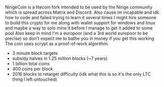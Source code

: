NirigeCoin is a litecoin fork intended to be used by the Nirige community which is spread across Matrix and Discord.
Also cause im incapable and idk how to code and failed trying to learn it several times I might hire someone to build this crypto for me along with wallet support for windows and linux and maybe a way to solo mine it before I manage to get it added to some pool
Also keep in mind I'm a europoor (and a 3rd world europoor to be precise) so don't expect me to bathe you in money if you get this working
The coin uses scrypt as a proof-of-work algorithm.

- 3 minute block targets
- subsidy halves in 1.25 million blocks (~7 years)
- 1 billion total coins
- 400 coins per block
- 2016 blocks to retarget difficulty (idk what this is so it's the only LTC thing I left untouched)
